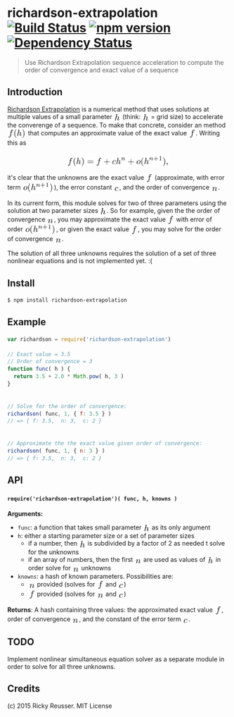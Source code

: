 # richardson-extrapolation [![Build Status](https://travis-ci.org/scijs/richardson-extrapolation.svg)](https://travis-ci.org/scijs/richardson-extrapolation) [![npm version](https://badge.fury.io/js/richardson-extrapolation.svg)](http://badge.fury.io/js/richardson-extrapolation) [![Dependency Status](https://david-dm.org/scijs/richardson-extrapolation.svg)](https://david-dm.org/scijs/richardson-extrapolation)

> Use Richardson Extrapolation sequence acceleration to compute the order of convergence and exact value of a sequence


## Introduction

[Richardson Extrapolation](https://en.wikipedia.org/wiki/Richardson_extrapolation) is a numerical method that uses solutions at multiple values of a small parameter <img alt="h" valign="middle" src="docs/images/h-2b9e85d03c.png" width="15.5" height="18"> (think: <img alt="h" valign="middle" src="docs/images/h-2b9e85d03c.png" width="15.5" height="18"> = grid size) to accelerate the converenge of a sequence. To make that concrete, consider an method <img alt="f&lpar;h&rpar;" valign="middle" src="docs/images/fh-40c071b989.png" width="43" height="23"> that computes an approximate value of the exact value <img alt="f" valign="middle" src="docs/images/f-d5a8c687ff.png" width="16" height="22">. Writing this as <p align="center"><img alt="f&lpar;h&rpar; &equals; f &plus; c h&Hat;n &plus; o&lpar;h&Hat;&lcub;n&plus;1&rcub;&rpar;&comma;" valign="middle" src="docs/images/fh-f-c-hn-ohn1-935ed4e5b7.png" width="234.5" height="33"></p> it's clear that the unknowns are the exact value <img alt="f" valign="middle" src="docs/images/f-d5a8c687ff.png" width="16" height="22"> (approximate, with error term <img alt="o&lpar;h&Hat;&lcub;n&plus;1&rcub;&rpar;" valign="middle" src="docs/images/ohn1-b67532f9e1.png" width="72" height="23">), the error constant <img alt="c" valign="middle" src="docs/images/c-414b23564a.png" width="13" height="18">, and the order of convergence <img alt="n" valign="middle" src="docs/images/n-faeb6a01dd.png" width="16" height="18">.

In its current form, this module solves for two of three parameters using the solution at two parameter sizes <img alt="h" valign="middle" src="docs/images/h-2b9e85d03c.png" width="15.5" height="18">. So for example, given the the order of convergence <img alt="n" valign="middle" src="docs/images/n-faeb6a01dd.png" width="16" height="18">, you may approximate the exact value <img alt="f" valign="middle" src="docs/images/f-d5a8c687ff.png" width="16" height="22"> with error of order <img alt="o&lpar;h&Hat;&lcub;n&plus;1&rcub;&rpar;" valign="middle" src="docs/images/ohn1-b67532f9e1.png" width="72" height="23">, or given the exact value <img alt="f" valign="middle" src="docs/images/f-d5a8c687ff.png" width="16" height="22">, you may solve for the order of convergence <img alt="n" valign="middle" src="docs/images/n-faeb6a01dd.png" width="16" height="18">.

The solution of all three unknowns requires the solution of a set of three nonlinear equations and is not implemented yet. :(

## Install

```bash
$ npm install richardson-extrapolation
```

## Example

```javascript
var richardson = require('richardson-extrapolation')

// Exact value = 3.5
// Order of convergence = 3
function func( h ) {
  return 3.5 + 2.0 * Math.pow( h, 3 )
}


// Solve for the order of convergence:
richardson( func, 1, { f: 3.5 } )
// => { f: 3.5,  n: 3,  c: 2 }


// Approximate the the exact value given order of convergence:
richardson( func, 1, { n: 3 } )
// => { f: 3.5,  n: 3,  c: 2 }
```


## API

#### `require('richardson-extrapolation')( func, h, knowns )`
**Arguments:**
- `func`: a function that takes small parameter <img alt="h" valign="middle" src="docs/images/h-2b9e85d03c.png" width="15.5" height="18"> as its only argument
- `h`: either a starting parameter size or a set of parameter sizes
  - if a number, then <img alt="h" valign="middle" src="docs/images/h-2b9e85d03c.png" width="15.5" height="18"> is subdivided by a factor of 2 as needed t solve for the unknowns
  - if an array of numbers, then the first <img alt="n" valign="middle" src="docs/images/n-faeb6a01dd.png" width="16" height="18"> are used as values of <img alt="h" valign="middle" src="docs/images/h-2b9e85d03c.png" width="15.5" height="18"> in order solve for <img alt="n" valign="middle" src="docs/images/n-faeb6a01dd.png" width="16" height="18"> unknowns
- `knowns`: a hash of known parameters. Possibilities are:
  - <img alt="n" valign="middle" src="docs/images/n-faeb6a01dd.png" width="16" height="18"> provided (solves for <img alt="f" valign="middle" src="docs/images/f-d5a8c687ff.png" width="16" height="22"> and <img alt="c" valign="middle" src="docs/images/c-414b23564a.png" width="13" height="18">)
  - <img alt="f" valign="middle" src="docs/images/f-d5a8c687ff.png" width="16" height="22"> provided (solves for <img alt="n" valign="middle" src="docs/images/n-faeb6a01dd.png" width="16" height="18"> and <img alt="c" valign="middle" src="docs/images/c-414b23564a.png" width="13" height="18">)

**Returns**: A hash containing three values: the approximated exact value <img alt="f" valign="middle" src="docs/images/f-d5a8c687ff.png" width="16" height="22">, order of convergence <img alt="n" valign="middle" src="docs/images/n-faeb6a01dd.png" width="16" height="18">, and the constant of the error term <img alt="c" valign="middle" src="docs/images/c-414b23564a.png" width="13" height="18">.

## TODO

Implement nonlinear simultaneous equation solver as a separate module in order to solve for all three unknowns.

## Credits

(c) 2015 Ricky Reusser. MIT License